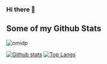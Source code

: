 ### Hi there 👋

<!--
**birddevelper/birddevelper** is a ✨ _special_ ✨ repository because its `README.md` (this file) appears on your GitHub profile.

Here are some ideas to get you started:

-->


## Some of my Github Stats
<p align=left> <img src=https://komarev.com/ghpvc/?username=birddevelper alt=omidp /> </p>

[![Github stats](https://github-readme-stats.vercel.app/api?username=birddevelper&show_icons=true&include_all_commits=true)](https://github.com/omidp/github-readme-stats)
[![Top Langs](https://github-readme-stats.vercel.app/api/top-langs/?username=birddevelper&layout=compact)](https://github.com/omidp/github-readme-stats)
